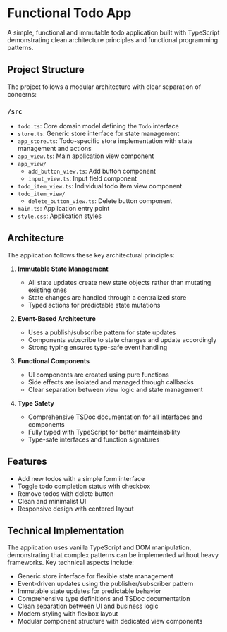 # Functional Todo App

A simple, functional and immutable todo application built with TypeScript demonstrating clean architecture principles and functional programming patterns.

## Project Structure

The project follows a modular architecture with clear separation of concerns:

### `/src`

- `todo.ts`: Core domain model defining the `Todo` interface
- `store.ts`: Generic store interface for state management
- `app_store.ts`: Todo-specific store implementation with state management and actions
- `app_view.ts`: Main application view component
- `app_view/`
  - `add_button_view.ts`: Add button component
  - `input_view.ts`: Input field component
- `todo_item_view.ts`: Individual todo item view component
- `todo_item_view/`
  - `delete_button_view.ts`: Delete button component
- `main.ts`: Application entry point
- `style.css`: Application styles

## Architecture

The application follows these key architectural principles:

1. **Immutable State Management**

   - All state updates create new state objects rather than mutating existing ones
   - State changes are handled through a centralized store
   - Typed actions for predictable state mutations

2. **Event-Based Architecture**

   - Uses a publish/subscribe pattern for state updates
   - Components subscribe to state changes and update accordingly
   - Strong typing ensures type-safe event handling

3. **Functional Components**

   - UI components are created using pure functions
   - Side effects are isolated and managed through callbacks
   - Clear separation between view logic and state management

4. **Type Safety**
   - Comprehensive TSDoc documentation for all interfaces and components
   - Fully typed with TypeScript for better maintainability
   - Type-safe interfaces and function signatures

## Features

- Add new todos with a simple form interface
- Toggle todo completion status with checkbox
- Remove todos with delete button
- Clean and minimalist UI
- Responsive design with centered layout

## Technical Implementation

The application uses vanilla TypeScript and DOM manipulation, demonstrating that complex patterns can be implemented without heavy frameworks. Key technical aspects include:

- Generic store interface for flexible state management
- Event-driven updates using the publisher/subscriber pattern
- Immutable state updates for predictable behavior
- Comprehensive type definitions and TSDoc documentation
- Clean separation between UI and business logic
- Modern styling with flexbox layout
- Modular component structure with dedicated view components
